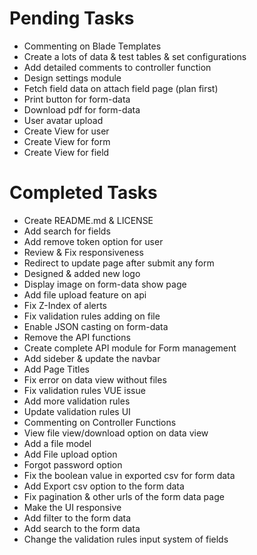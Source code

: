 # Pending Tasks
- Commenting on Blade Templates
- Create a lots of data & test tables & set configurations
- Add detailed comments to controller function
- Design settings module
- Fetch field data on attach field page (plan first)
- Print button for form-data
- Download pdf for form-data
- User avatar upload
- Create View for user
- Create View for form
- Create View for field

# Completed Tasks
- Create README.md & LICENSE
- Add search for fields
- Add remove token option for user
- Review & Fix responsiveness
- Redirect to update page after submit any form
- Designed & added new logo
- Display image on form-data show page
- Add file upload feature on api
- Fix Z-Index of alerts
- Fix validation rules adding on file
- Enable JSON casting on form-data
- Remove the API functions
- Create complete API module for Form management
- Add sideber & update the navbar
- Add Page Titles
- Fix error on data view without files
- Fix validation rules VUE issue
- Add more validation rules
- Update validation rules UI
- Commenting on Controller Functions
- View file view/download option on data view
- Add a file model
- Add File upload option
- Forgot password option
- Fix the boolean value in exported csv for form data
- Add Export csv option to the form data
- Fix pagination & other urls of the form data page
- Make the UI responsive
- Add filter to the form data
- Add search to the form data
- Change the validation rules input system of fields